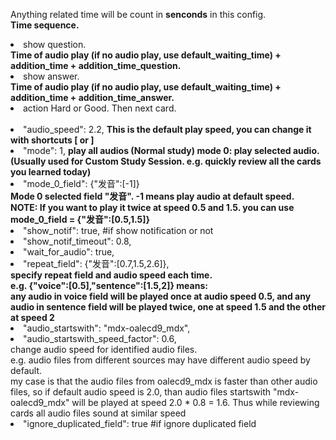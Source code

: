  Anything related time will be count in <b>senconds</b> in this config.  
 <b>Time sequence.</b>
 <li>show question.<br><b>
 Time of audio play (if no audio play, use default_waiting_time) + addition_time + addition_time_question.</b>
 </li><li>show answer.<br>
 <b>Time of audio play (if no audio play, use default_waiting_time) + addition_time + addition_time_answer.
 </b></li><li>action Hard or Good. Then next card.
</li><br>
<li>"audio_speed": 2.2, <b>This is the default play speed, you can change it with shortcuts [ or ]</b>
</li><li> "mode": 1, <b> play all audios (Normal study) mode 0: play selected audio.(Usually used for Custom Study Session. e.g. quickly review all the cards you learned today)
</b></li><li>"mode_0_field": {"发音":[-1]}<br>
 <b>Mode 0 selected field "发音". -1 means play audio at default speed.<br>
NOTE: If you want to play it twice at speed 0.5 and 1.5. you can use mode_0_field = {"发音":[0.5,1.5]}</b>
 </li><li>"show_notif": true, #if show notification or not
 </li><li>"show_notif_timeout": 0.8, 
 </li><li>"wait_for_audio": true, 
 </li><li>"repeat_field": {"发音":[0.7,1.5,2.6]}, <br><strong>
 specify repeat field and audio speed each time.<br>
 e.g. {"voice":[0.5],"sentence":[1.5,2]} means:<br>
 any audio in voice field will be played once at audio speed 0.5, and any audio in sentence field will be played twice, one at speed 1.5 and the other at speed 2</strong>
 </li><li>"audio_startswith": "mdx-oalecd9_mdx", 
 </li><li>"audio_startswith_speed_factor": 0.6, <br></b>
 change audio speed for identified audio files. <br>
 e.g. audio files from different sources may have different audio speed by default.<br>
 my case is that the audio files from oalecd9_mdx is faster than other audio files, so if default audio speed is 2.0, than audio files startswith "mdx-oalecd9_mdx" will be played at speed 2.0 * 0.8 = 1.6. Thus while reviewing cards all audio files sound at similar speed</b>
 </li><li>"ignore_duplicated_field": true #if ignore duplicated field
